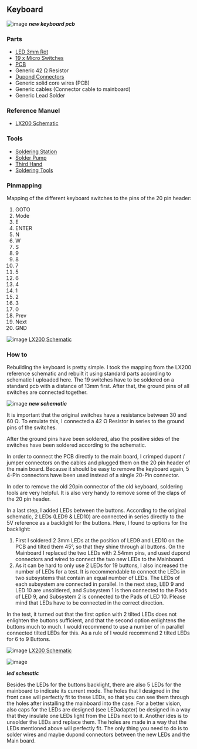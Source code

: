 ## Keyboard

![image](https://github.com/Spo-ck/MEADE-LX200-Telescope-GOTO-Hand-Controller-Repair-Capacitor-Kondensator-Issue-solved/blob/master/Keyboard%20PCB/pictures/new%20keyboard.jpg?raw=true)
***new keyboard pcb***

### Parts
* [LED 3mm Rot](https://www.conrad.de/de/p/tru-components-1577379-led-bedrahtet-rot-rund-3-mm-125-mcd-60-20-ma-1577379.html)
* [19 x Micro Switches](https://www.shop-014.de/michawi-p5362h110s463-micro-Taster-MT-04-E.html)
* [PCB](https://www.reichelt.de/punkt-streifenrasterplati-hartpapier-160x100mm-h25ps160-p23953.html?&trstct=pol_5&nbc=1)
* Generic 42 Ω Resistor
* [Dupond Connectors](https://www.reichelt.de/entwicklerboards-dupont-crimp-set-610-teilig-debo-set-dupont-p279901.html?&trstct=pos_0&nbc=1)
* Generic solid core wires (PCB)
* Generic cables (Connector cable to mainboard)
* Generic Lead Solder

### Reference Manuel 
* [LX200 Schematic](http://www.lx200classic.com/files/LX200%20Hand%20Controller.pdf)

### Tools
* [Soldering Station](https://www.conrad.de/de/p/basetech-zd-931-loetstation-digital-48-w-150-bis-450-c-1460697.html)
* [Solder Pump](https://www.conrad.de/de/p/toolcraft-lee-192-entloetsaugpumpe-antistatisch-2196503.html)
* [Third Hand](https://www.conrad.de/de/p/inline-dritte-hand-mit-lupe-800404647.html)
* [Soldering Tools](https://www.conrad.de/de/p/toolcraft-lns-151-platinenbesteck-6teilig-2182257.html)

### Pinmapping

Mapping of the different keyboard switches to the pins of the 20 pin header:

1. GOTO
2. Mode
3. E
4. ENTER
5. N
6. W
7. S
8. 9
9. 8
10. 7
11. 5
12. 6
13. 4
14. 1
15. 2
16. 3
17. 0
18. Prev
19. Next
20. GND

![image](https://github.com/Spo-ck/MEADE-LX200-Telescope-GOTO-Hand-Controller-Repair-Capacitor-Kondensator-Issue-solved/blob/master/Keyboard%20PCB/Schematics/LX200%2020pin%20header.png?raw=true)
[LX200 Schematic](http://www.lx200classic.com/files/LX200%20Hand%20Controller.pdf)

### How to

Rebuilding the keyboard is pretty simple. I took the mapping from the LX200 reference schematic and rebuilt it using standard parts according to schematic I uploaded here.
The 19 switches have to be soldered on a standard pcb with a distance of 13mm first. After that, the ground pins of all switches are connected together. 

![image](https://github.com/Spo-ck/MEADE-LX200-Telescope-GOTO-Hand-Controller-Repair-Capacitor-Kondensator-Issue-solved/blob/master/Keyboard%20PCB/Schematics/Keyboard%20schmatic.png?raw=true)
***new schematic***

It is important that the original switches have a resistance between 30 and 60 Ω. To emulate this, I connected a 42 Ω Resistor in series to the ground pins of the switches.

After the ground pins have been soldered, also the positive sides of the switches have been soldered according to the schematic. 

In order to connect the PCB directly to the main board, I crimped dupont / jumper connectors on the cables and plugged them on the 20 pin header of the main board. Because it should be easy to remove the keyboard again, 5 4-Pin connectors have been used instead of a single 20-Pin connector.

In oder to remove the old 20pin connector of the old keyboard, soldering tools are very helpful. It is also very handy to remove some of the claps of the 20 pin header. 

In a last step, I added LEDs between the buttons. According to the original schematic, 2 LEDs (LED9 & LED10) are connected in series directly to the 5V reference as a backlight for the buttons. Here, I found to options for the backlight:
1. First I soldered 2 3mm LEDs at the position of LED9 and LED10 on the PCB and tilted them 45°, so that they shine through all buttons. On the Mainboard I replaced the two LEDs with 2.54mm pins, and used dupond connectors and wired to connect the two new LEDs to the Mainboard.
2. As it can be hard to only use 2 LEDs for 19 buttons, I also increased the number of LEDs for a test. It is recommendable to connect the LEDs in two subsystems that contain an equal number of LEDs. The LEDs of each subsystem are connected in parallel. In the next step, LED 9 and LED 10 are unsoldered, and Subsystem 1 is then connected to the Pads of LED 9, and Subsystem 2 is connected to the Pads of LED 10. Please mind that LEDs have to be connected in the correct direction. 

In the test, it turned out that the first option with 2 tilted LEDs does not enlighten the buttons sufficient, and that the second option enlightens the buttons much to much. I would recommend to use a number of in parallel connected tilted LEDs for this. As a rule of I would recommend 2 tilted LEDs for 6 to 9 Buttons.

![image](https://github.com/Spo-ck/MEADE-LX200-Telescope-GOTO-Hand-Controller-Repair-Capacitor-Kondensator-Issue-solved/blob/master/Keyboard%20PCB/Schematics/LX200%20LED%20Schemtic.png?raw=true)
[LX200 Schematic](http://www.lx200classic.com/files/LX200%20Hand%20Controller.pdf)

![image](https://github.com/Spo-ck/MEADE-LX200-Telescope-GOTO-Hand-Controller-Repair-Capacitor-Kondensator-Issue-solved/blob/master/Keyboard%20PCB/Schematics/LED%20Shematic.png?raw=true)

***led schmatic***

Besides the LEDs for the buttons backlight, there are also 5 LEDs for the mainboard to indicate its current mode. The holes that I designed in the front case will perfectly fit to these LEDs, so that you can see them through the holes after installing the mainboard into the case. For a better vision, also caps for the LEDs are designed (see LEDadapter) be designed in a way that they insulate one LEDs light from the LEDs next to it. Another ides is to unsolder the LEDs and replace them. The holes are made in a way that the LEDs mentioned above will perfectly fit. The only thing you need to do is to solder wires and maybe dupond connectors between the new LEDs and the Main board. 
